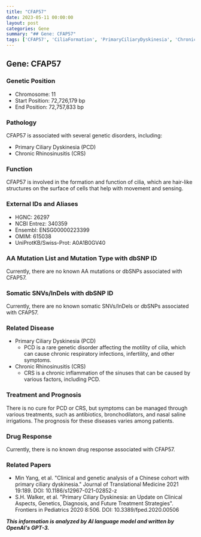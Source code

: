 ```yaml
---
title: "CFAP57"
date: 2023-05-11 00:00:00
layout: post
categories: Gene
summary: "## Gene: CFAP57"
tags: ['CFAP57', 'CiliaFormation', 'PrimaryCiliaryDyskinesia', 'ChronicRhinosinusitis', 'GeneticDisorders', 'TreatmentOptions', 'Prognosis', 'ResearchPapers']
---
```


## Gene: CFAP57

### Genetic Position
- Chromosome: 11
- Start Position: 72,726,179 bp
- End Position: 72,757,833 bp

### Pathology
CFAP57 is associated with several genetic disorders, including:
- Primary Ciliary Dyskinesia (PCD)
- Chronic Rhinosinusitis (CRS)

### Function
CFAP57 is involved in the formation and function of cilia, which are hair-like structures on the surface of cells that help with movement and sensing. 

### External IDs and Aliases
- HGNC: 26297
- NCBI Entrez: 340359
- Ensembl: ENSG00000223399
- OMIM: 615038
- UniProtKB/Swiss-Prot: A0A1B0GV40

### AA Mutation List and Mutation Type with dbSNP ID
Currently, there are no known AA mutations or dbSNPs associated with CFAP57.

### Somatic SNVs/InDels with dbSNP ID
Currently, there are no known somatic SNVs/InDels or dbSNPs associated with CFAP57.

### Related Disease
- Primary Ciliary Dyskinesia (PCD)
  - PCD is a rare genetic disorder affecting the motility of cilia, which can cause chronic respiratory infections, infertility, and other symptoms.
- Chronic Rhinosinusitis (CRS)
  - CRS is a chronic inflammation of the sinuses that can be caused by various factors, including PCD.

### Treatment and Prognosis
There is no cure for PCD or CRS, but symptoms can be managed through various treatments, such as antibiotics, bronchodilators, and nasal saline irrigations. The prognosis for these diseases varies among patients.

### Drug Response
Currently, there is no known drug response associated with CFAP57.

### Related Papers
- Min Yang, et al. "Clinical and genetic analysis of a Chinese cohort with primary ciliary dyskinesia." Journal of Translational Medicine 2021 19:189. DOI: 10.1186/s12967-021-02852-z
- S.H. Walker, et al. "Primary Ciliary Dyskinesia: an Update on Clinical Aspects, Genetics, Diagnosis, and Future Treatment Strategies". Frontiers in Pediatrics 2020 8:506. DOI: 10.3389/fped.2020.00506

**_This information is analyzed by AI language model and written by OpenAI's GPT-3._**
